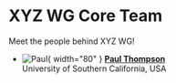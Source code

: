 # XYZ WG Core Team

Meet the people behind XYZ WG!

<!-- 
The section below uses a special mix of markdown and HTML to make pretty cards.
To add another person, copy the following format and add it between the <div> </div> tags:

COPY THIS TO ADD ANOTHER PERSON:

- ![Member 1](img/member1.jpg){ width="80" } **[Member One](https://personal.website.org/of-member-1)**  
  City University, The Country

 -->
<div class="grid cards" markdown>

- ![Paul](/assets/images/paul.jpeg){ width="80" } **[Paul Thompson](https://keck.usc.edu/faculty-search/paul-m-thompson/)**  
  University of Southern California, USA

</div>
